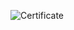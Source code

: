 ![Certificate](https://github.com/AbhinavShakunt/Machine-learning-with-python/assets/89520262/32eefcff-db79-4c3b-9175-242ce548ed9b)
